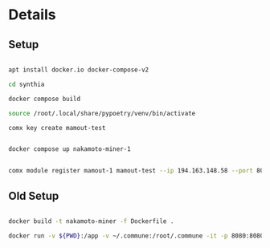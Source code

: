 # Details

## Setup

<!-- │ public_key   │ b2d6f6e811366761330ecc283619d5795ef4c9e456e06d7f068c1665c371fe1e │
 -->

```bash

apt install docker.io docker-compose-v2

cd synthia

docker compose build

source /root/.local/share/pypoetry/venv/bin/activate

comx key create mamout-test


docker compose up nakamoto-miner-1


comx module register mamout-1 mamout-test --ip 194.163.148.58 --port 8080 --netuid 3  


```


## Old Setup

```bash

docker build -t nakamoto-miner -f Dockerfile . 

docker run -v ${PWD}:/app -v ~/.commune:/root/.commune -it -p 8080:8080 nakamoto-miner bash startup_script.sh


```